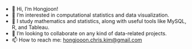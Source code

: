- 👋 Hi, I’m Hongjoon!
- 👀 I’m interested in computational statistics and data visualization.
- 🌱 I study mathematics and statistics, along with useful tools like MySQL, R, and Tableau.
- 💞️ I’m looking to collaborate on any kind of data-related projects.
- 📫 How to reach me: hongjooon.chris.kim@gmail.com

<!---
kjkk77/kjkk77 is a ✨ special ✨ repository because its `README.md` (this file) appears on your GitHub profile.
You can click the Preview link to take a look at your changes.
--->
